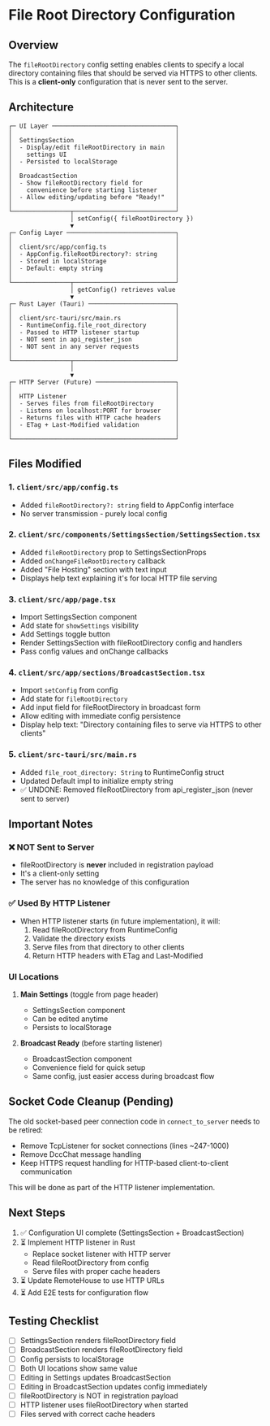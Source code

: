# File Root Directory Configuration

## Overview

The `fileRootDirectory` config setting enables clients to specify a local directory containing files that should be served via HTTPS to other clients. This is a **client-only** configuration that is never sent to the server.

## Architecture

```
┌─ UI Layer ──────────────────────────────────┐
│                                             │
│  SettingsSection                            │
│  - Display/edit fileRootDirectory in main   │
│    settings UI                              │
│  - Persisted to localStorage                │
│                                             │
│  BroadcastSection                           │
│  - Show fileRootDirectory field for         │
│    convenience before starting listener     │
│  - Allow editing/updating before "Ready!"   │
│                                             │
└────────────────┬────────────────────────────┘
                 │ setConfig({ fileRootDirectory })
                 ▼
┌─ Config Layer ──────────────────────────────┐
│                                             │
│  client/src/app/config.ts                   │
│  - AppConfig.fileRootDirectory?: string     │
│  - Stored in localStorage                   │
│  - Default: empty string                    │
│                                             │
└────────────────┬────────────────────────────┘
                 │ getConfig() retrieves value
                 ▼
┌─ Rust Layer (Tauri) ────────────────────────┐
│                                             │
│  client/src-tauri/src/main.rs               │
│  - RuntimeConfig.file_root_directory        │
│  - Passed to HTTP listener startup          │
│  - NOT sent in api_register_json            │
│  - NOT sent in any server requests          │
│                                             │
└────────────────┬────────────────────────────┘
                 │
                 ▼
┌─ HTTP Server (Future) ──────────────────────┐
│                                             │
│  HTTP Listener                              │
│  - Serves files from fileRootDirectory      │
│  - Listens on localhost:PORT for browser    │
│  - Returns files with HTTP cache headers    │
│  - ETag + Last-Modified validation          │
│                                             │
└─────────────────────────────────────────────┘
```

## Files Modified

### 1. `client/src/app/config.ts`
- Added `fileRootDirectory?: string` field to AppConfig interface
- No server transmission - purely local config

### 2. `client/src/components/SettingsSection/SettingsSection.tsx`
- Added `fileRootDirectory` prop to SettingsSectionProps
- Added `onChangeFileRootDirectory` callback
- Added "File Hosting" section with text input
- Displays help text explaining it's for local HTTP file serving

### 3. `client/src/app/page.tsx`
- Import SettingsSection component
- Add state for `showSettings` visibility
- Add Settings toggle button
- Render SettingsSection with fileRootDirectory config and handlers
- Pass config values and onChange callbacks

### 4. `client/src/app/sections/BroadcastSection.tsx`
- Import `setConfig` from config
- Add state for `fileRootDirectory`
- Add input field for fileRootDirectory in broadcast form
- Allow editing with immediate config persistence
- Display help text: "Directory containing files to serve via HTTPS to other clients"

### 5. `client/src-tauri/src/main.rs`
- Added `file_root_directory: String` to RuntimeConfig struct
- Updated Default impl to initialize empty string
- ✅ UNDONE: Removed fileRootDirectory from api_register_json (never sent to server)

## Important Notes

### ❌ NOT Sent to Server
- fileRootDirectory is **never** included in registration payload
- It's a client-only setting
- The server has no knowledge of this configuration

### ✅ Used By HTTP Listener
- When HTTP listener starts (in future implementation), it will:
  1. Read fileRootDirectory from RuntimeConfig
  2. Validate the directory exists
  3. Serve files from that directory to other clients
  4. Return HTTP headers with ETag and Last-Modified

### UI Locations
1. **Main Settings** (toggle from page header)
   - SettingsSection component
   - Can be edited anytime
   - Persists to localStorage

2. **Broadcast Ready** (before starting listener)
   - BroadcastSection component
   - Convenience field for quick setup
   - Same config, just easier access during broadcast flow

## Socket Code Cleanup (Pending)

The old socket-based peer connection code in `connect_to_server` needs to be retired:
- Remove TcpListener for socket connections (lines ~247-1000)
- Remove DccChat message handling
- Keep HTTPS request handling for HTTP-based client-to-client communication

This will be done as part of the HTTP listener implementation.

## Next Steps

1. ✅ Configuration UI complete (SettingsSection + BroadcastSection)
2. ⏳ Implement HTTP listener in Rust
   - Replace socket listener with HTTP server
   - Read fileRootDirectory from config
   - Serve files with proper cache headers
3. ⏳ Update RemoteHouse to use HTTP URLs
4. ⏳ Add E2E tests for configuration flow

## Testing Checklist

- [ ] SettingsSection renders fileRootDirectory field
- [ ] BroadcastSection renders fileRootDirectory field
- [ ] Config persists to localStorage
- [ ] Both UI locations show same value
- [ ] Editing in Settings updates BroadcastSection
- [ ] Editing in BroadcastSection updates config immediately
- [ ] fileRootDirectory is NOT in registration payload
- [ ] HTTP listener uses fileRootDirectory when started
- [ ] Files served with correct cache headers

